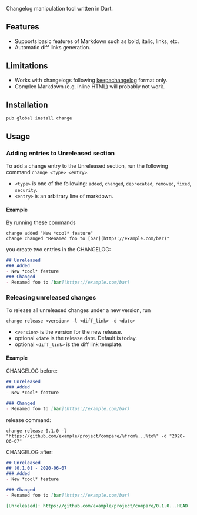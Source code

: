 Changelog manipulation tool written in Dart. 

## Features
- Supports basic features of Markdown such as bold, italic, links, etc.
- Automatic diff links generation.

## Limitations
- Works with changelogs following [keepachangelog](https://keepachangelog.com/en/1.0.0/) format only.
- Complex Markdown (e.g. inline HTML) will probably not work.

## Installation
```
pub global install change
```

## Usage
### Adding entries to Unreleased section
To add a change entry to the Unreleased section, run the following command `change <type> <entry>`.
- `<type>` is one of the following: `added`, `changed`, `deprecated`, `removed`, `fixed`, `security`.
- `<entry>` is an arbitrary line of markdown.

#### Example

By running these commands
```
change added "New *cool* feature"
change changed "Renamed foo to [bar](https://example.com/bar)"
```
you create two entries in the CHANGELOG:
```markdown
## Unreleased
### Added
- New *cool* feature
### Changed
- Renamed foo to [bar](https://example.com/bar)
```

### Releasing unreleased changes
To release all unreleased changes under a new version, run
```
change release <version> -l <diff_link> -d <date>
```
- `<version>` is the version for the new release.
- optional `<date` is the release date. Default is today.
- optional `<diff_link>` is the diff link template.

#### Example
CHANGELOG before:
```markdown
## Unreleased
### Added
- New *cool* feature

### Changed
- Renamed foo to [bar](https://example.com/bar)
```

release command:
```
change release 0.1.0 -l "https://github.com/example/project/compare/%from%...%to%" -d "2020-06-07"
```

CHANGELOG after:
```markdown
## Unreleased
## [0.1.0] - 2020-06-07
### Added
- New *cool* feature

### Changed
- Renamed foo to [bar](https://example.com/bar)

[Unreleased]: https://github.com/example/project/compare/0.1.0...HEAD
```
